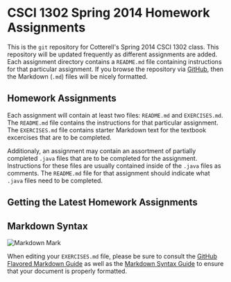 # CSCI 1302 Spring 2014 Homework Assignments

This is the <code>git</code> repository for Cotterell's Spring 2014 CSCI 1302
class. This repository will be updated frequently as different assignments
are added. Each assignment directory contains a <code>README.md</code> file
containing instructions for that particular assignment. If you browse the
repository via [GitHub](https://github.com/mepcotterell-cs1302/cs1302-spring-2014-hw),
then the Markdown (<code>.md</code>) files will be nicely formatted.

## Homework Assignments

Each assignment will contain at least two files: <code>README.md</code> and
<code>EXERCISES.md</code>. The <code>README.md</code> file contains the
instructions for that particular assignment. The <code>EXERCISES.md</code>
file contains starter Markdown text for the textbook excercises that are to be
completed. 

Additionaly, an assignment may contain an assortment of partially completed
<code>.java</code> files that are to be completed for the assignment. 
Instructions for these files are usually contained inside of the 
<code>.java</code> files as comments. The <code>README.md</code> file for
that assignment should indicate what <code>.java</code> files need to be
completed.

## Getting the Latest Homework Assignments


## Markdown Syntax

![Markdown Mark](https://raw.github.com/dcurtis/markdown-mark/master/png/208x128.png)

When editing your <code>EXERCISES.md</code> file, please be sure to consult the
[GitHub Flavored Markdown Guide](https://help.github.com/articles/github-flavored-markdown)
as well as the [Markdown Syntax Guide](http://daringfireball.net/projects/markdown/syntax)
to ensure that your document is properly formatted.



